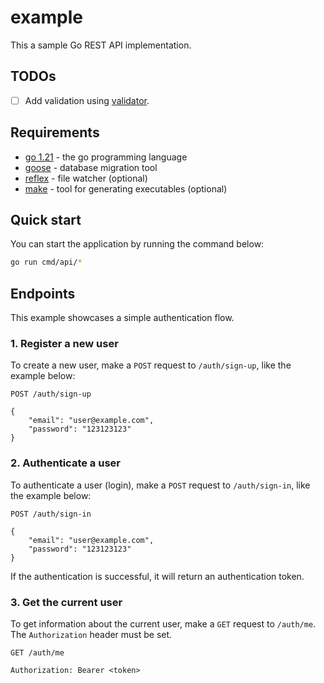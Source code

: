 # example

This a sample Go REST API implementation.

## TODOs

- [ ] Add validation using [validator](https://github.com/go-playground/validator).


## Requirements

- [go 1.21](https://go.dev) - the go programming language
- [goose](https://github.com/pressly/goose) - database migration tool
- [reflex](https://github.com/cespare/reflex) - file watcher (optional)
- [make](https://www.gnu.org/software/make/) - tool for generating executables (optional)


## Quick start

You can start the application by running the command below:

```bash
go run cmd/api/*
```


## Endpoints

This example showcases a simple authentication flow.


### 1. Register a new user

To create a new user, make a `POST` request to `/auth/sign-up`, like the example below:

```http
POST /auth/sign-up

{
    "email": "user@example.com",
    "password": "123123123"
}
```  


### 2. Authenticate a user

To authenticate a user (login), make a `POST` request to `/auth/sign-in`, like the example below:

```http
POST /auth/sign-in

{
    "email": "user@example.com",
    "password": "123123123"
}
```

If the authentication is successful, it will return an authentication token.


### 3. Get the current user

To get information about the current user, make a `GET` request to `/auth/me`. The `Authorization` header must be set.

```http
GET /auth/me

Authorization: Bearer <token>
```
